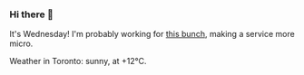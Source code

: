 ### Hi there :wave:

It's Wednesday! I'm probably working for [this bunch](https://github.com/kohofinancial), making a service more micro.

Weather in Toronto: sunny, at +12°C.
